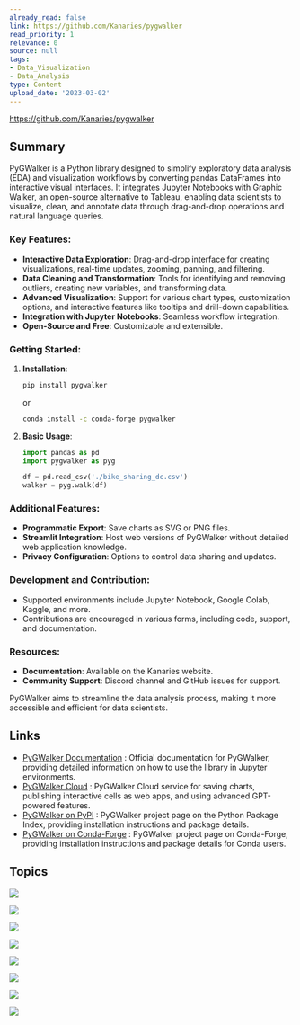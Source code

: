 ```yaml
---
already_read: false
link: https://github.com/Kanaries/pygwalker
read_priority: 1
relevance: 0
source: null
tags:
- Data_Visualization
- Data_Analysis
type: Content
upload_date: '2023-03-02'
---
```


https://github.com/Kanaries/pygwalker
## Summary

PyGWalker is a Python library designed to simplify exploratory data analysis (EDA) and visualization workflows by converting pandas DataFrames into interactive visual interfaces. It integrates Jupyter Notebooks with Graphic Walker, an open-source alternative to Tableau, enabling data scientists to visualize, clean, and annotate data through drag-and-drop operations and natural language queries.

### Key Features:
- **Interactive Data Exploration**: Drag-and-drop interface for creating visualizations, real-time updates, zooming, panning, and filtering.
- **Data Cleaning and Transformation**: Tools for identifying and removing outliers, creating new variables, and transforming data.
- **Advanced Visualization**: Support for various chart types, customization options, and interactive features like tooltips and drill-down capabilities.
- **Integration with Jupyter Notebooks**: Seamless workflow integration.
- **Open-Source and Free**: Customizable and extensible.

### Getting Started:
1. **Installation**:
   ```bash
   pip install pygwalker
   ```
   or
   ```bash
   conda install -c conda-forge pygwalker
   ```

2. **Basic Usage**:
   ```python
   import pandas as pd
   import pygwalker as pyg

   df = pd.read_csv('./bike_sharing_dc.csv')
   walker = pyg.walk(df)
   ```

### Additional Features:
- **Programmatic Export**: Save charts as SVG or PNG files.
- **Streamlit Integration**: Host web versions of PyGWalker without detailed web application knowledge.
- **Privacy Configuration**: Options to control data sharing and updates.

### Development and Contribution:
- Supported environments include Jupyter Notebook, Google Colab, Kaggle, and more.
- Contributions are encouraged in various forms, including code, support, and documentation.

### Resources:
- **Documentation**: Available on the Kanaries website.
- **Community Support**: Discord channel and GitHub issues for support.

PyGWalker aims to streamline the data analysis process, making it more accessible and efficient for data scientists.
## Links

- [PyGWalker Documentation](https://pygwalker-docs.vercel.app/api-reference/jupyter) : Official documentation for PyGWalker, providing detailed information on how to use the library in Jupyter environments.
- [PyGWalker Cloud](https://kanaries.net/pygwalker?from=gh_md) : PyGWalker Cloud service for saving charts, publishing interactive cells as web apps, and using advanced GPT-powered features.
- [PyGWalker on PyPI](https://pypi.org/project/pygwalker) : PyGWalker project page on the Python Package Index, providing installation instructions and package details.
- [PyGWalker on Conda-Forge](https://anaconda.org/conda-forge/pygwalker) : PyGWalker project page on Conda-Forge, providing installation instructions and package details for Conda users.

## Topics

![](topics/Library/PyGWalker)

![](topics/Library/Graphic%20Walker)

![](topics/Library/runcell)

![](topics/Library/Streamlit)

![](topics/Library/Panel)

![](topics/Platform/marimo)

![](topics/Platform/Hex%20Platform)

![](topics/Library/DuckDB)
